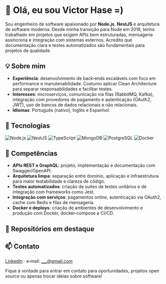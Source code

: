 # 👋 Olá, eu sou Victor Hase =)

Sou engenheiro de software apaixonado por **Node.js**, **NestJS** e arquitetura de software moderna. Desde minha transição para Node em 2018, tenho trabalhado em projetos que exigem APIs bem estruturadas, mensageria assíncrona e integração com sistemas externos. Acredito que documentação clara e testes automatizados são fundamentais para projetos de qualidade.

## 💡 Sobre mim

- **Experiência**: desenvolvimento de back‑ends escaláveis com foco em performance e manutenabilidade. Costumo aplicar Clean Architecture para separar responsabilidades e facilitar testes.
- **Interesses**: microserviços, comunicação via filas (RabbitMQ, Kafka), integração com provedores de pagamento e autenticação (OAuth2, JWT), uso de bancos de dados relacionais e não relacionais.
- **Idiomas**: Português (nativo), Inglês e Espanhol.

## 🚀 Tecnologias

![Node.js](https://img.shields.io/badge/-Node.js-333?style=flat&logo=node.js)
![NestJS](https://img.shields.io/badge/-NestJS-E0234E?style=flat&logo=nestjs)
![TypeScript](https://img.shields.io/badge/-TypeScript-3178C6?style=flat&logo=typescript&logoColor=white)
![MongoDB](https://img.shields.io/badge/-MongoDB-333?style=flat&logo=mongodb)
![PostgreSQL](https://img.shields.io/badge/-PostgreSQL-336791?style=flat&logo=postgresql)
![Docker](https://img.shields.io/badge/-Docker-2496ED?style=flat&logo=docker)

## 🧠 Competências

- **APIs REST e GraphQL**: projeto, implementação e documentação com Swagger/OpenAPI.
- **Arquitetura limpa**: separação entre domínio, aplicação e infraestrutura para maior testabilidade e clareza de código.
- **Testes automatizados**: criação de suites de testes unitários e de integração com frameworks como Jest.
- **Integração com serviços**: pagamentos online, autenticação via OAuth2, cache com Redis e filas de mensageria.
- **Docker e deploys**: criação de ambientes de desenvolvimento e produção com Docker, docker‑compose e CI/CD.

## 📌 Repositórios em destaque


## 📫 Contato

[LinkedIn](https://linkedin.com/in/___) · e‑mail: ___@gmail.com

Fique à vontade para entrar em contato para oportunidades, projetos open source ou apenas trocar ideias sobre software!
